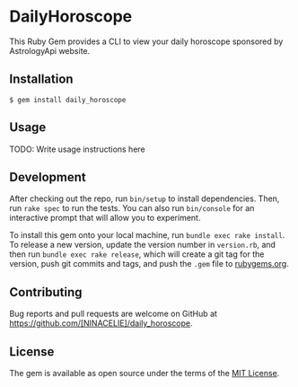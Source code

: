 # DailyHoroscope

This Ruby Gem provides a CLI to view your daily horoscope sponsored by AstrologyApi website.

## Installation

    $ gem install daily_horoscope

## Usage

TODO: Write usage instructions here

## Development

After checking out the repo, run `bin/setup` to install dependencies. Then, run `rake spec` to run the tests. You can also run `bin/console` for an interactive prompt that will allow you to experiment.

To install this gem onto your local machine, run `bundle exec rake install`. To release a new version, update the version number in `version.rb`, and then run `bundle exec rake release`, which will create a git tag for the version, push git commits and tags, and push the `.gem` file to [rubygems.org](https://rubygems.org).

## Contributing

Bug reports and pull requests are welcome on GitHub at https://github.com/[NINACELIE]/daily_horoscope.


## License

The gem is available as open source under the terms of the [MIT License](https://opensource.org/licenses/MIT).
